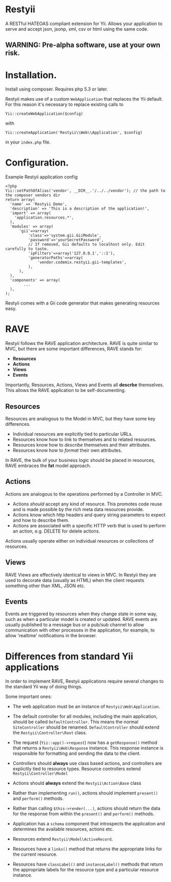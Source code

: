 # Restyii

A RESTful HATEOAS compliant extension for Yii. Allows your application to serve and accept json, jsonp, xml, csv or html using the same code.


## WARNING: Pre-alpha software, use at your own risk.

# Installation.

Install using composer. Requires php 5.3 or later.

Restyii makes use of a custom `WebApplication` that replaces the Yii default. For this reason it's
necessary to replace existing calls to

    Yii::createWebApplication($config)

with

    Yii::createApplication('Restyii\\Web\\Application', $config)

in your `index.php` file.


# Configuration.

Example Restyii application config

    <?php
    Yii::setPathOfAlias('vendor', __DIR__.'/../../vendor'); // the path to the composer vendors dir
    return array(
      'name' => 'Restyii Demo',
      'description' => 'This is a description of the application!',
      'import' => array(
        'application.resources.*',
      ),
      'modules' => array(
          'gii'=>array(
              'class'=>'system.gii.GiiModule',
              'password'=>'yourSecretPassword',
              // If removed, Gii defaults to localhost only. Edit carefully to taste.
              'ipFilters'=>array('127.0.0.1','::1'),
              'generatorPaths'=>array(
                  'vendor.codemix.restyii.gii-templates',
              ),
          ),
      ),
      'components' => array(
            ...
      ),
    );


Restyii comes with a Gii code generator that makes generating resources easy.


# RAVE

Restyii follows the RAVE application architecture. RAVE is quite similar to MVC,  but there are some important differences,
RAVE stands for:

* __Resources__
* __Actions__
* __Views__
* __Events__


Importantly, Resources, Actions, Views and Events all __descrbe__ themselves.
This allows the RAVE application to be self-documenting.


## Resources

Resources are analogous to the Model in MVC, but they have some key differences.

* Individual resources are explicitly tied to particular URLs.
* Resources know how to link to themselves and to related resources.
* Resources know how to *describe* themselves and their attributes.
* Resources know how to *format* their own attributes.


In RAVE, the bulk of your business logic should be placed in resources, RAVE embraces the __fat__ model approach.


## Actions

Actions are analogous to the operations performed by a Controller in MVC.

* Actions *should* accept any kind of resource. This promotes code reuse and is made possible by the rich meta data resources provide.
* Actions know which http headers and query string parameters to expect and how to describe them.
* Actions are associated with a specific HTTP verb that is used to perform an action, e.g. DELETE for delete actions.

Actions usually operate either on individual resources or collections of resources.

## Views

RAVE Views are effectively identical to views in MVC. In Restyii they are used to decorate data (usually as HTML) when the client requests something other than XML, JSON etc.

## Events

Events are triggered by resources when they change state in some way, such as when a particular model is created or updated.
RAVE events are usually published to a message bus or a pub/sub channel to allow communication with other processes in the application,
for example, to allow 'realtime' notifications in the browser.

# Differences from standard Yii applications

In order to implement RAVE, Restyii applications require several changes to the standard Yii way of doing things.

Some important ones:

* The web application must be an instance of `Restyii\Web\Application`.

* The default controller for all modules, including the main application, should be called `DefaultController`. This means
the normal `SiteController` should be renamed. `DefaultController` should extend the `Restyii\Controller\Root` class.

* The request (`Yii::app()->request`) now has a `getResponse()` method that returns a `Restyii\Web\Response`
  instance. This response instance is responsible for formatting and sending the data to the client.

* Controllers should __always__ use class based actions, and controllers are explicitly tied to resource types. Resource controllers extend `Restyii\Controller\Model`

* Actions should __always__ extend the `Restyii\Action\Base` class

* Rather than implementing `run()`, actions should implement `present()` and `perform()` methods.

* Rather than calling `$this->render(...)`, actions should return the data for the response from within the `present()` and `perform()` methods.

* Application has a `schema` component that introspects the application and determines the available resources, actions etc.

* Resources extend `Restyii\Model\ActiveRecord`.

* Resources have a `links()` method that returns the appropriate links for the current resource.

* Resources have `classLabel()` and `instanceLabel()` methods that return the appropriate labels for the resource type and a particular resource instance.

